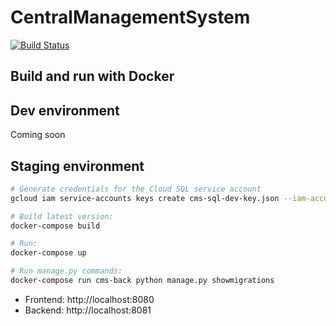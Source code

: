 # CentralManagementSystem
[![Build Status](https://travis-ci.com/torontocatrescue/CentralManagementSystem.svg?branch=develop)](https://travis-ci.com/torontocatrescue/CentralManagementSystem)

## Build and run with Docker

## Dev environment
Coming soon

## Staging environment
``` bash
# Generate credentials for the Cloud SQL service account
gcloud iam service-accounts keys create cms-sql-dev-key.json --iam-account cms-sql-dev@central-management-system.iam.gserviceaccount.com

# Build latest version:
docker-compose build

# Run:
docker-compose up

# Run manage.py commands:
docker-compose run cms-back python manage.py showmigrations
```
* Frontend: http://localhost:8080
* Backend: http://localhost:8081
